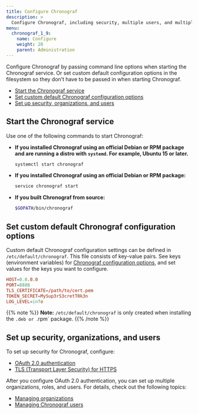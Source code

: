 ```yaml
---
title: Configure Chronograf
description: >
  Configure Chronograf, including security, multiple users, and multiple organizations.
menu:
  chronograf_1_9:
    name: Configure
    weight: 20
    parent: Administration
---
```


Configure Chronograf by passing command line options when starting the Chronograf service. Or set custom default configuration options in the filesystem so they don’t have to be passed in when starting Chronograf.

- [Start the Chronograf service](#start-the-chronograf-service)
- [Set custom default Chronograf configuration options](#set-custom-default-chronograf-configuration-options)
- [Set up security, organizations, and users](#set-up-security-organizations-and-users)

## Start the Chronograf service

Use one of the following commands to start Chronograf:

- **If you installed Chronograf using an official Debian or RPM package and are running a distro with `systemd`. For example, Ubuntu 15 or later.**

  ```sh
  systemctl start chronograf
  ```

- **If you installed Chronograf using an official Debian or RPM package:**

  ```sh
  service chronograf start
  ```

- **If you built Chronograf from source:**

  ```bash
  $GOPATH/bin/chronograf
  ```

## Set custom default Chronograf configuration options

Custom default Chronograf configuration settings can be defined in `/etc/default/chronograf`.
This file consists of key-value pairs. See keys (environment variables) for [Chronograf configuration options](/chronograf/v1.9/administration/config-options), and set values for the keys you want to configure.

```conf
HOST=0.0.0.0
PORT=8888
TLS_CERTIFICATE=/path/to/cert.pem
TOKEN_SECRET=MySup3rS3cretT0k3n
LOG_LEVEL=info
```

{{% note %}}
**Note:** `/etc/default/chronograf` is only created when installing the `.deb or `.rpm` package.
{{% /note %}}

## Set up security, organizations, and users

To set up security for Chronograf, configure:

* [OAuth 2.0 authentication](/chronograf/v1.9/administration/managing-security/#configure-oauth-2-0)
* [TLS (Transport Layer Security) for HTTPS](/chronograf/v1.9/administration/managing-security/#configure-tls-transport-layer-security-and-https)

After you configure OAuth 2.0 authentication, you can set up multiple organizations, roles, and users. For details, check out the following topics:

* [Managing organizations](/chronograf/v1.9/administration/managing-organizations/)
* [Managing Chronograf users](/chronograf/v1.9/administration/managing-chronograf-users/)


<!-- TODO ## Configuring Chronograf for InfluxDB Enterprise clusters) -->
